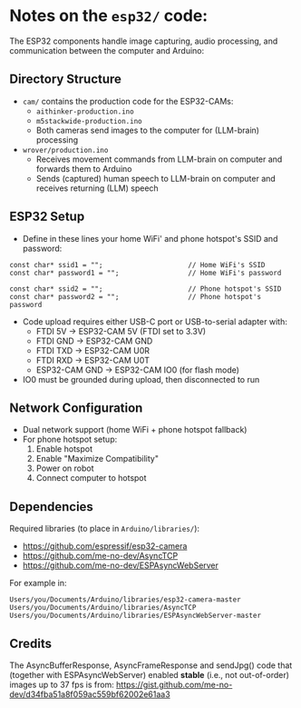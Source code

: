 # Notes on the `esp32/` code:

The ESP32 components handle image capturing, audio processing, and communication between the computer and Arduino:

## Directory Structure

- `cam/` contains the production code for the ESP32-CAMs:
  - `aithinker-production.ino`
  - `m5stackwide-production.ino`
  - Both cameras send images to the computer for (LLM-brain) processing
- `wrover/production.ino`
  - Receives movement commands from LLM-brain on computer and forwards them to Arduino
  - Sends (captured) human speech to LLM-brain on computer and receives returning (LLM) speech

## ESP32 Setup

- Define in these lines your home WiFi' and phone hotspot's SSID and password:

```
const char* ssid1 = "";                     // Home WiFi's SSID
const char* password1 = "";                 // Home WiFi's password
```

```
const char* ssid2 = "";                     // Phone hotspot's SSID
const char* password2 = "";                 // Phone hotspot's password
```

- Code upload requires either USB-C port or USB-to-serial adapter with:
  - FTDI 5V → ESP32-CAM 5V (FTDI set to 3.3V)
  - FTDI GND → ESP32-CAM GND
  - FTDI TXD → ESP32-CAM U0R
  - FTDI RXD → ESP32-CAM U0T
  - ESP32-CAM GND → ESP32-CAM IO0 (for flash mode)
- IO0 must be grounded during upload, then disconnected to run

## Network Configuration

- Dual network support (home WiFi + phone hotspot fallback)
- For phone hotspot setup:
  1. Enable hotspot
  2. Enable "Maximize Compatibility"
  3. Power on robot
  4. Connect computer to hotspot

## Dependencies

Required libraries (to place in `Arduino/libraries/`):

- https://github.com/espressif/esp32-camera
- https://github.com/me-no-dev/AsyncTCP
- https://github.com/me-no-dev/ESPAsyncWebServer

For example in:

```
Users/you/Documents/Arduino/libraries/esp32-camera-master
Users/you/Documents/Arduino/libraries/AsyncTCP
Users/you/Documents/Arduino/libraries/ESPAsyncWebServer-master
```

## Credits

The AsyncBufferResponse, AsyncFrameResponse and sendJpg() code that (together with ESPAsyncWebServer) enabled **stable** (i.e., not out-of-order) images up to 37 fps is from:
https://gist.github.com/me-no-dev/d34fba51a8f059ac559bf62002e61aa3
